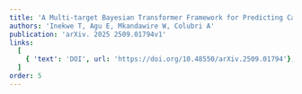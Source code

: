 ```yaml
---
title: 'A Multi-target Bayesian Transformer Framework for Predicting Cardiovascular Disease Biomarkers during Pandemics'
authors: 'Inekwe T, Agu E, Mkandawire W, Colubri A'
publication: 'arXiv. 2025 2509.01794v1'
links:
  [
    { 'text': 'DOI', url: 'https://doi.org/10.48550/arXiv.2509.01794'},
  ]
order: 5
---
```

